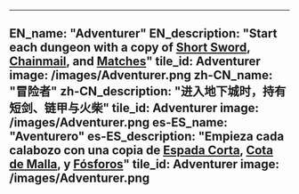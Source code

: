 ---

EN_name: "Adventurer"
EN_description: "Start each dungeon with a copy of <a href = '../items#ShortSword'>Short Sword</a>, <a href = '../items#ChainMail'>Chainmail</a>, and <a href = '../items#Matches'>Matches</a>"
tile_id: Adventurer
image: /images/Adventurer.png
zh-CN_name: "冒险者"
zh-CN_description: "进入地下城时，持有短剑、链甲与火柴"
tile_id: Adventurer
image: /images/Adventurer.png
es-ES_name: "Aventurero"
es-ES_description: "Empieza cada calabozo con una copia de <a href = '../items#ShortSword'>Espada Corta</a>, <a href = '../items#ChainMail'>Cota de Malla</a>, y <a href = '../items#Matches'>Fósforos</a>"
tile_id: Adventurer
image: /images/Adventurer.png
---